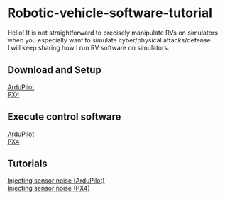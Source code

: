 # Robotic-vehicle-software-tutorial

Hello! It is not straightforward to precisely manipulate RVs on simulators when you especially want to simulate cyber/physical attacks/defense. <br>
I will keep sharing how I run RV software on simulators. <br>

## Download and Setup
<a href="https://github.com/KimHyungSub/Robotic-vehicle-software-tutorial/tree/main/ArduPilot#1-download-and-setup" target="_blank"> ArduPilot </a>
<br>
<a href="https://github.com/KimHyungSub/Robotic-vehicle-software-tutorial/tree/main/PX4#1-download-and-setup" target="_blank"> PX4 </a>

## Execute control software
<a href="https://github.com/KimHyungSub/Robotic-vehicle-software-tutorial/tree/main/ArduPilot#2-execute-ardupilot" target="_blank"> ArduPilot </a>
<br>
<a href="https://github.com/KimHyungSub/Robotic-vehicle-software-tutorial/tree/main/PX4#2-execute-px4-with-gazebo-simulator" target="_blank"> PX4 </a>

## Tutorials
<a href="https://github.com/KimHyungSub/Robotic-vehicle-software-tutorial/tree/main/ArduPilot#3-injecting-sensor-noise" target="_blank"> Injecting sensor noise (ArduPilot) </a>
<br>
<a href="https://github.com/KimHyungSub/Robotic-vehicle-software-tutorial/tree/main/PX4#3-injecting-sensor-noise-in-gazebo-simulation" target="_blank"> Injecting sensor noise (PX4) </a> 
